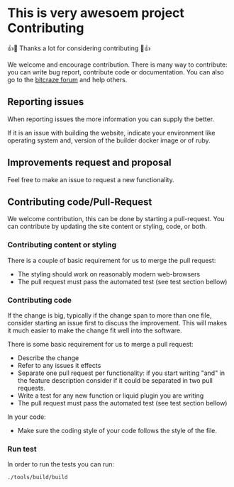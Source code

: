 This is very awesoem project
Contributing
============

👍🎉 Thanks a lot for considering contributing 🎉👍

We welcome and encourage contribution. There is many way to contribute: you can
write bug report, contribute code or documentation.
You can also go to the [bitcraze forum](https://forum.bitcraze.io) and help others.

## Reporting issues

When reporting issues the more information you can supply the better.

If it is an issue with building the website, indicate your environment like operating system and,
version of the builder docker image or of ruby.

## Improvements request and proposal

Feel free to make an issue to request a new functionality.

## Contributing code/Pull-Request

We welcome contribution, this can be done by starting a pull-request.
You can contribute by updating the site content or styling, code, or both.

### Contributing content or styling

There is a couple of basic requirement for us to merge the pull request:
 - The styling should work on reasonably modern web-browsers
 - The pull request must pass the automated test (see test section bellow)

### Contributing code

If the change is big, typically if the change span to more than one file, consider starting an issue first to discuss the improvement.
This will makes it much easier to make the change fit well into the software.

There is some basic requirement for us to merge a pull request:
 - Describe the change
 - Refer to any issues it effects
 - Separate one pull request per functionality: if you start writing "and" in the feature description consider if it could be separated in two pull requests.
 - Write a test for any new function or liquid plugin you are writing
 - The pull request must pass the automated test (see test section bellow)

In your code:
 - Make sure the coding style of your code follows the style of the file.

### Run test

In order to run the tests you can run:
```
./tools/build/build
```

